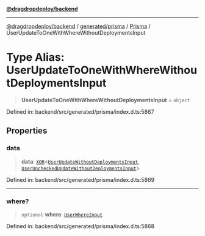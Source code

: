 [**@dragdropdeploy/backend**](../../../../../README.md)

***

[@dragdropdeploy/backend](../../../../../README.md) / [generated/prisma](../../../README.md) / [Prisma](../README.md) / UserUpdateToOneWithWhereWithoutDeploymentsInput

# Type Alias: UserUpdateToOneWithWhereWithoutDeploymentsInput

> **UserUpdateToOneWithWhereWithoutDeploymentsInput** = `object`

Defined in: backend/src/generated/prisma/index.d.ts:5867

## Properties

### data

> **data**: [`XOR`](XOR.md)\<[`UserUpdateWithoutDeploymentsInput`](UserUpdateWithoutDeploymentsInput.md), [`UserUncheckedUpdateWithoutDeploymentsInput`](UserUncheckedUpdateWithoutDeploymentsInput.md)\>

Defined in: backend/src/generated/prisma/index.d.ts:5869

***

### where?

> `optional` **where**: [`UserWhereInput`](UserWhereInput.md)

Defined in: backend/src/generated/prisma/index.d.ts:5868
